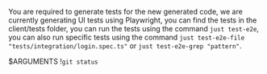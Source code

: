 You are required to generate tests for the new generated code, 
we are currently generating UI tests using Playwright, 
you can find the tests in the client/tests folder, 
you can run the tests using the command `just test-e2e`, 
you can also run specific tests using the command `just test-e2e-file "tests/integration/login.spec.ts"` 
or `just test-e2e-grep "pattern"`. 

$ARGUMENTS
!`git status`